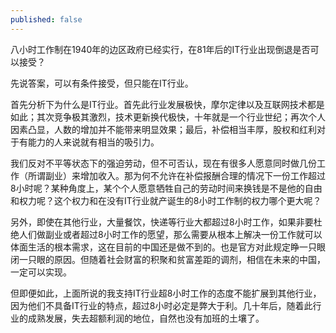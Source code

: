 ```yaml
---
published: false
---
```

八小时工作制在1940年的边区政府已经实行，在81年后的IT行业出现倒退是否可以接受？

先说答案，可以有条件接受，但只能在IT行业。

首先分析下为什么是IT行业。首先此行业发展极快，摩尔定律以及互联网技术都是如此；其次竞争极其激烈，技术更新换代极快，十年就是一个行业世纪；再次个人因素凸显，人数的增加并不能带来明显效果；最后，补偿相当丰厚，股权和红利对于有能力的人来说就有相当的吸引力。

我们反对不平等状态下的强迫劳动，但不可否认，现在有很多人愿意同时做几份工作（所谓副业）来增加收入。那为何不允许在补偿报酬合理的情况下一份工作超过8小时呢？某种角度上，某个个人愿意牺牲自己的劳动时间来换钱是不是他的自由和权力呢？这个权力和在没有IT行业就产诞生的8小时工作制的权力哪个更大呢？

另外，即使在其他行业，大量餐饮，快递等行业大都超过8小时工作，如果非要杜绝人们做副业或者超过8小时工作的愿望，那么需要从根本上解决一份工作就可以体面生活的根本需求，这在目前的中国还是做不到的。也是官方对此规定睁一只眼闭一只眼的原因。但随着社会财富的积聚和贫富差距的调剂，相信在未来的中国，一定可以实现。

但即便如此，上面所说的我支持IT行业超8小时工作的态度不能扩展到其他行业，因为他们不具备IT行业的特点，超过8小时必定是弊大于利。几十年后，随着此行业的成熟发展，失去超额利润的地位，自然也没有加班的土壤了。
